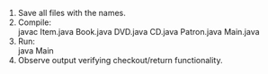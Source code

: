 1. Save all files with the names.  
2. Compile:  
   javac Item.java Book.java DVD.java CD.java Patron.java Main.java  
3. Run:  
   java Main  
4. Observe output verifying checkout/return functionality.  